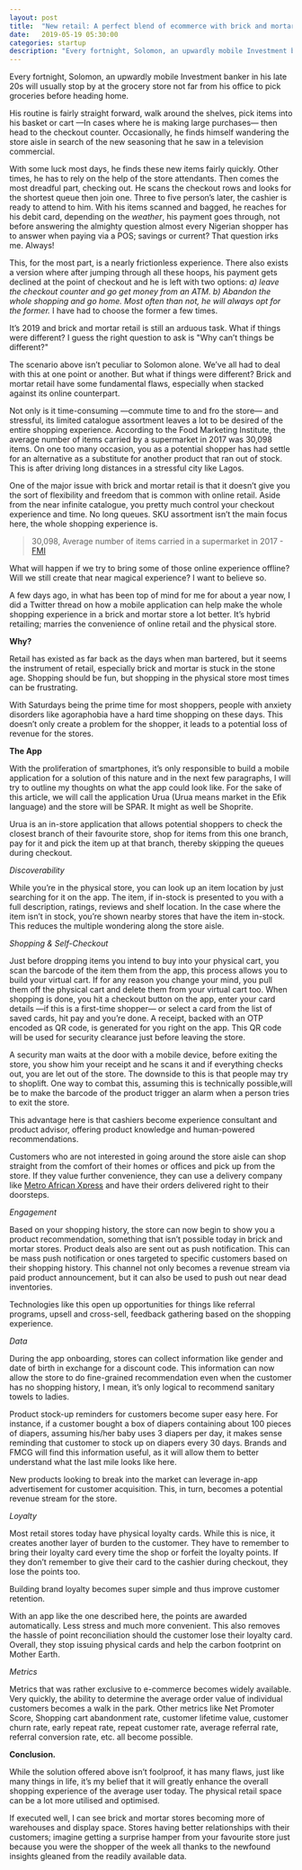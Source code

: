 ```yaml
---
layout: post
title:  "New retail: A perfect blend of ecommerce with brick and mortar."
date:   2019-05-19 05:30:00
categories: startup
description: "Every fortnight, Solomon, an upwardly mobile Investment banker in his late 20s will usually stop by at the grocery store not far from his office to pick groceries before heading home. "
---
```


Every fortnight, Solomon, an upwardly mobile Investment banker in his late 20s will usually stop by at the grocery store not far from his office to pick groceries before heading home. 

His routine is fairly straight forward, walk around the shelves, pick items into his basket or cart &mdash;In cases where he is making large purchases&mdash; then head to the checkout counter. Occasionally, he finds himself wandering the store aisle in search of the new seasoning that he saw in a television commercial.

With some luck most days, he finds these new items fairly quickly. Other times, he has to rely on the help of the store attendants. Then comes the most dreadful part, checking out. He scans the checkout rows and looks for the shortest queue then join one. Three to five person’s later, the cashier is ready to attend to him. With his items scanned and bagged, he reaches for his debit card, depending on the _weather_, his payment goes through, not before answering the almighty question almost every Nigerian shopper has to answer when paying via a POS; savings or current? That question irks me. Always!

This, for the most part, is a nearly frictionless experience. There also exists a version where after jumping through all these hoops, his payment gets declined at the point of checkout and he is left with two options: _a) leave the checkout counter and go get money from an ATM. b) Abandon the whole shopping and go home. Most often than not, he will always opt for the former._ I have had to choose the former a few times. 

It’s 2019 and brick and mortar retail is still an arduous task. What if things were different? I guess the right question to ask is "Why can’t things be different?"

The scenario above isn’t peculiar to Solomon alone. We’ve all had to deal with this at one point or another. But what if things were different? Brick and mortar retail have some fundamental flaws, especially when stacked against its online counterpart.

Not only is it time-consuming &mdash;commute time to and fro the store&mdash; and stressful, its limited catalogue assortment leaves a lot to be desired of the entire shopping experience. According to the Food Marketing Institute, the average number of items carried by a supermarket in 2017 was 30,098 items. On one too many occasion, you as a potential shopper has had settle for an alternative as a substitute for another product that ran out of stock. This is after driving long distances in a stressful city like Lagos.

One of the major issue with brick and mortar retail is that it doesn’t give you the sort of flexibility and freedom that is common with online retail. Aside from the near infinite catalogue, you pretty much control your checkout experience and time. No long queues.  SKU assortment isn’t the main focus here, the whole shopping experience is.

> 30,098, Average number of items carried in a supermarket in 2017 - [FMI](https://www.fmi.org/our-research/supermarket-facts)

What will happen if we try to bring some of those online experience offline? Will we still create that near magical experience? I want to believe so.

A few days ago, in what has been top of mind for me for about a year now, I did a Twitter thread on how a mobile application can help make the whole shopping experience in a brick and mortar store a lot better. It’s hybrid retailing; marries the convenience of online retail and the physical store.

**Why?**

Retail has existed as far back as the days when man bartered, but it seems the instrument of retail, especially brick and mortar is stuck in the stone age. Shopping should be fun, but shopping in the physical store most times can be frustrating.

With Saturdays being the prime time for most shoppers, people with anxiety disorders like agoraphobia have a hard time shopping on these days. This doesn’t only create a problem for the shopper, it leads to a potential loss of revenue for the stores. 

**The App**

With the proliferation of smartphones, it’s only responsible to build a mobile application for a solution of this nature and in the next few paragraphs, I will try to outline my thoughts on what the app could look like. For the sake of this article, we will call the application Urua (Urua means market in the Efik language) and the store will be SPAR. It might as well be Shoprite. 

Urua is an in-store application that allows potential shoppers to check the closest branch of their favourite store, shop for items from this one branch, pay for it and pick the item up at that branch, thereby skipping the queues during checkout. 

_Discoverability_

While you’re in the physical store, you can look up an item location by just searching for it on the app. The item, if in-stock is presented to you with a full description, ratings, reviews and shelf location. In the case where the item isn’t in stock, you’re shown nearby stores that have the item in-stock. This reduces the multiple wondering along the store aisle. 

_Shopping & Self-Checkout_

Just before dropping items you intend to buy into your physical cart, you scan the barcode of the item them from the app, this process allows you to build your virtual cart. If for any reason you change your mind, you pull them off the physical cart and delete them from your virtual cart too. When shopping is done, you hit a checkout button on the app, enter your card details &mdash;if this is a first-time shopper&mdash; or select a card from the list of saved cards, hit pay and you’re done. A receipt, backed with an OTP encoded as QR code, is generated for you right on the app. This QR code will be used for security clearance just before leaving the store. 

A security man waits at the door with a mobile device, before exiting the store, you show him your receipt and he scans it and if everything checks out, you are let out of the store. The downside to this is that people may try to shoplift. One way to combat this, assuming this is technically possible,will be to make the barcode of the product trigger an alarm when a person tries to exit the store. 

This advantage here is that cashiers become experience consultant and product advisor, offering product knowledge and human-powered recommendations. 

Customers who are not interested in going around the store aisle can shop straight from the comfort of their homes or offices and pick up from the store. If they value further convenience, they can use a delivery company like [Metro African Xpress](https://max.ng/) and have their orders delivered right to their doorsteps. 

_Engagement_

Based on your shopping history, the store can now begin to show you a product recommendation, something that isn’t possible today in brick and mortar stores. Product deals also are sent out as push notification. This can be mass push notification or ones targeted to specific customers based on their shopping history. This channel not only becomes a revenue stream via paid product announcement, but it can also be used to push out near dead inventories.

Technologies like this open up opportunities for things like referral programs, upsell and cross-sell, feedback gathering based on the shopping experience. 

_Data_

During the app onboarding, stores can collect information like gender and date of birth in exchange for a discount code. This information can now allow the store to do fine-grained recommendation even when the customer has no shopping history, I mean, it’s only logical to recommend sanitary towels to ladies.

Product stock-up reminders for customers become super easy here. For instance, if a customer bought a box of diapers containing about 100 pieces of diapers, assuming his/her baby uses 3 diapers per day, it makes sense reminding that customer to stock up on diapers every 30 days. Brands and FMCG will find this information useful, as it will allow them to better understand what the last mile looks like here.

New products looking to break into the market can leverage in-app advertisement for customer acquisition. This, in turn, becomes a potential revenue stream for the store. 

_Loyalty_

Most retail stores today have physical loyalty cards. While this is nice, it creates another layer of burden to the customer. They have to remember to bring their loyalty card every time the shop or forfeit the loyalty points. If they don’t remember to give their card to the cashier during checkout, they lose the points too. 

Building brand loyalty becomes super simple and thus improve customer retention. 

With an app like the one described here, the points are awarded automatically. Less stress and much more convenient. This also removes the hassle of point reconciliation should the customer lose their loyalty card. Overall, they stop issuing physical cards and help the carbon footprint on Mother Earth.

_Metrics_

Metrics that was rather exclusive to e-commerce becomes widely available. Very quickly, the ability to determine the average order value of individual customers becomes a walk in the park. Other metrics like Net Promoter Score, Shopping cart abandonment rate, customer lifetime value, customer churn rate, early repeat rate, repeat customer rate, average referral rate, referral conversion rate, etc. all become possible.  

**Conclusion.**

While the solution offered above isn’t foolproof, it has many flaws, just like many things in life, it’s my belief that it will greatly enhance the overall shopping experience of the average user today. The physical retail space can be a lot more utilised and optimised.

If executed well, I can see brick and mortar stores becoming more of warehouses and display space. Stores having better relationships with their customers; imagine getting a surprise hamper from your favourite store just because you were the shopper of the week all thanks to the newfound insights gleaned from the readily available data. 